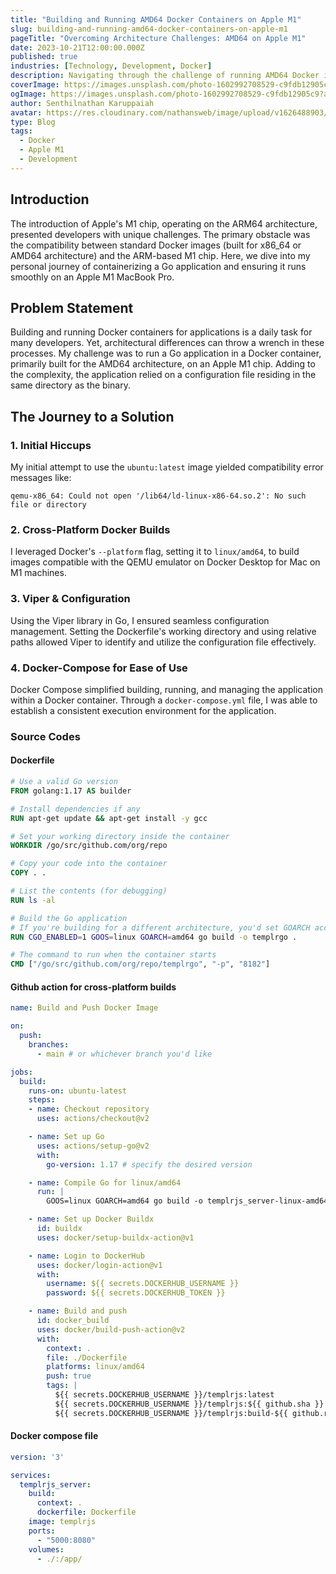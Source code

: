 ```yaml
---
title: "Building and Running AMD64 Docker Containers on Apple M1"
slug: building-and-running-amd64-docker-containers-on-apple-m1
pageTitle: "Overcoming Architecture Challenges: AMD64 on Apple M1"
date: 2023-10-21T12:00:00.000Z
published: true
industries: [Technology, Development, Docker]
description: Navigating through the challenge of running AMD64 Docker images on the ARM-based Apple M1 chip, and finding a solution that ensures seamless development across different architectures.
coverImage: https://images.unsplash.com/photo-1602992708529-c9fdb12905c9?auto=format&fit=crop&q=80&w=3540&ixlib=rb-4.0.3&ixid=M3wxMjA3fDB8MHxwaG90by1wYWdlfHx8fGVufDB8fHx8fA%3D%3D
ogImage: https://images.unsplash.com/photo-1602992708529-c9fdb12905c9?auto=format&fit=crop&q=80&w=3540&ixlib=rb-4.0.3&ixid=M3wxMjA3fDB8MHxwaG90by1wYWdlfHx8fGVufDB8fHx8fA%3D%3D
author: Senthilnathan Karuppaiah
avatar: https://res.cloudinary.com/nathansweb/image/upload/v1626488903/profile/Senthil-profile-picture-01_al07i5.jpg
type: Blog
tags:
  - Docker
  - Apple M1
  - Development
---
```


## Introduction

The introduction of Apple's M1 chip, operating on the ARM64 architecture, presented developers with unique challenges. The primary obstacle was the compatibility between standard Docker images (built for x86_64 or AMD64 architecture) and the ARM-based M1 chip. Here, we dive into my personal journey of containerizing a Go application and ensuring it runs smoothly on an Apple M1 MacBook Pro.


## Problem Statement

Building and running Docker containers for applications is a daily task for many developers. Yet, architectural differences can throw a wrench in these processes. My challenge was to run a Go application in a Docker container, primarily built for the AMD64 architecture, on an Apple M1 chip. Adding to the complexity, the application relied on a configuration file residing in the same directory as the binary.



## The Journey to a Solution

### 1. Initial Hiccups

My initial attempt to use the `ubuntu:latest` image yielded compatibility error messages like:

```
qemu-x86_64: Could not open '/lib64/ld-linux-x86-64.so.2': No such file or directory
```

### 2. Cross-Platform Docker Builds

I leveraged Docker's `--platform` flag, setting it to `linux/amd64`, to build images compatible with the QEMU emulator on Docker Desktop for Mac on M1 machines.

### 3. Viper & Configuration

Using the Viper library in Go, I ensured seamless configuration management. Setting the Dockerfile's working directory and using relative paths allowed Viper to identify and utilize the configuration file effectively.

### 4. Docker-Compose for Ease of Use

Docker Compose simplified building, running, and managing the application within a Docker container. Through a `docker-compose.yml` file, I was able to establish a consistent execution environment for the application.

### Source Codes

#### Dockerfile

```dockerfile
# Use a valid Go version
FROM golang:1.17 AS builder

# Install dependencies if any
RUN apt-get update && apt-get install -y gcc

# Set your working directory inside the container
WORKDIR /go/src/github.com/org/repo

# Copy your code into the container
COPY . .

# List the contents (for debugging)
RUN ls -al

# Build the Go application
# If you're building for a different architecture, you'd set GOARCH accordingly.
RUN CGO_ENABLED=1 GOOS=linux GOARCH=amd64 go build -o templrgo .

# The command to run when the container starts
CMD ["/go/src/github.com/org/repo/templrgo", "-p", "8182"]
```

#### Github action for cross-platform builds

```yaml
name: Build and Push Docker Image

on:
  push:
    branches:
      - main # or whichever branch you'd like

jobs:
  build:
    runs-on: ubuntu-latest
    steps:
    - name: Checkout repository
      uses: actions/checkout@v2

    - name: Set up Go
      uses: actions/setup-go@v2
      with:
        go-version: 1.17 # specify the desired version

    - name: Compile Go for linux/amd64
      run: |
        GOOS=linux GOARCH=amd64 go build -o templrjs_server-linux-amd64

    - name: Set up Docker Buildx
      id: buildx
      uses: docker/setup-buildx-action@v1

    - name: Login to DockerHub
      uses: docker/login-action@v1 
      with:
        username: ${{ secrets.DOCKERHUB_USERNAME }}
        password: ${{ secrets.DOCKERHUB_TOKEN }}

    - name: Build and push
      id: docker_build
      uses: docker/build-push-action@v2
      with:
        context: .
        file: ./Dockerfile
        platforms: linux/amd64
        push: true
        tags: |
          ${{ secrets.DOCKERHUB_USERNAME }}/templrjs:latest
          ${{ secrets.DOCKERHUB_USERNAME }}/templrjs:${{ github.sha }}
          ${{ secrets.DOCKERHUB_USERNAME }}/templrjs:build-${{ github.run_id }}
```

#### Docker compose file

```yaml
version: '3'

services:
  templrjs_server:
    build:
      context: .
      dockerfile: Dockerfile
    image: templrjs
    ports:
      - "5000:8080"
    volumes:
      - ./:/app/
```